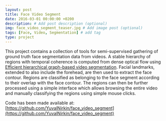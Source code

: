 ```yaml
---
layout: post
title: Face Video Segment
date: 2016-03-01 00:00:00 +0200
description: # Add post description (optional)
img: face_video_segment_teaser.jpg # Add image post (optional)
tags: [Face, Video, Segmentation] # add tag
type: project
---
```

This project contains a collection of tools for semi-supervised gathering of ground truth face segmentation data from videos.
A stable hierarchy of regions with temporal coherence is computed from dense optical flow using [Efficient hierarchical graph-based video segmentation](https://smartech.gatech.edu/bitstream/handle/1853/38305/cvpr2010_videosegmentation.pdf).
Facial landmarks, extended to also include the forehead, are then used to extract the face contour.
Regions are classified as belonging to the face segment according to their overlap with the face contour.
The regions can then be further processed using a simple interface which allows browsing the entire video and manually classifying the regions using simple mouse clicks.

Code has been made available at: [https://github.com/YuvalNirkin/face_video_segment](https://github.com/YuvalNirkin/face_video_segment)
